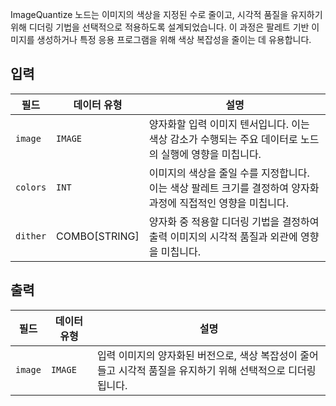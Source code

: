 ImageQuantize 노드는 이미지의 색상을 지정된 수로 줄이고, 시각적 품질을 유지하기 위해 디더링 기법을 선택적으로 적용하도록 설계되었습니다. 이 과정은 팔레트 기반 이미지를 생성하거나 특정 응용 프로그램을 위해 색상 복잡성을 줄이는 데 유용합니다.

## 입력

| 필드     | 데이터 유형   | 설명                                                                                                           |
| -------- | ------------- | -------------------------------------------------------------------------------------------------------------- |
| `image`  | `IMAGE`       | 양자화할 입력 이미지 텐서입니다. 이는 색상 감소가 수행되는 주요 데이터로 노드의 실행에 영향을 미칩니다.        |
| `colors` | `INT`         | 이미지의 색상을 줄일 수를 지정합니다. 이는 색상 팔레트 크기를 결정하여 양자화 과정에 직접적인 영향을 미칩니다. |
| `dither` | COMBO[STRING] | 양자화 중 적용할 디더링 기법을 결정하여 출력 이미지의 시각적 품질과 외관에 영향을 미칩니다.                    |

## 출력

| 필드    | 데이터 유형 | 설명                                                                                                         |
| ------- | ----------- | ------------------------------------------------------------------------------------------------------------ |
| `image` | `IMAGE`     | 입력 이미지의 양자화된 버전으로, 색상 복잡성이 줄어들고 시각적 품질을 유지하기 위해 선택적으로 디더링됩니다. |
